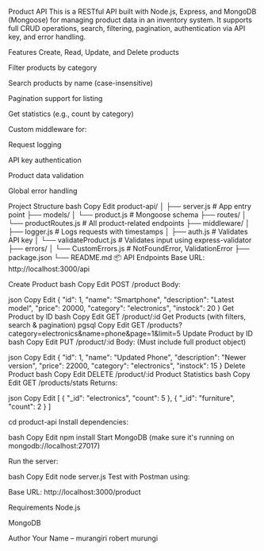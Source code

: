Product API
This is a RESTful API built with Node.js, Express, and MongoDB (Mongoose) for managing product data in an inventory system. It supports full CRUD operations, search, filtering, pagination, authentication via API key, and error handling.

 Features
Create, Read, Update, and Delete products

Filter products by category

Search products by name (case-insensitive)

Pagination support for listing

Get statistics (e.g., count by category)

Custom middleware for:

Request logging

API key authentication

Product data validation

Global error handling

 Project Structure
bash
Copy
Edit
product-api/
│
├── server.js                  # App entry point
├── models/
│   └── product.js             # Mongoose schema
├── routes/
│   └── productRoutes.js       # All product-related endpoints
├── middleware/
│   ├── logger.js              # Logs requests with timestamps
│   ├── auth.js                # Validates API key
│   └── validateProduct.js     # Validates input using express-validator
├── errors/
│   └── CustomErrors.js        # NotFoundError, ValidationError
├── package.json
└── README.md
📦 API Endpoints
Base URL: http://localhost:3000/api


 Create Product
bash
Copy
Edit
POST /product
Body:

json
Copy
Edit
{
  "id": 1,
  "name": "Smartphone",
  "description": "Latest model",
  "price": 20000,
  "category": "electronics",
  "instock": 20
}
Get Product by ID
bash
Copy
Edit
GET /product/:id
Get Products (with filters, search & pagination)
pgsql
Copy
Edit
GET /products?category=electronics&name=phone&page=1&limit=5
Update Product by ID
bash
Copy
Edit
PUT /product/:id
Body: (Must include full product object)

json
Copy
Edit
{
  "id": 1,
  "name": "Updated Phone",
  "description": "Newer version",
  "price": 22000,
  "category": "electronics",
  "instock": 15
}
 Delete Product
bash
Copy
Edit
DELETE /product/:id
Product Statistics
bash
Copy
Edit
GET /products/stats
Returns:

json
Copy
Edit
[
  { "_id": "electronics", "count": 5 },
  { "_id": "furniture", "count": 2 }
]

cd product-api
Install dependencies:

bash
Copy
Edit
npm install
Start MongoDB (make sure it's running on mongodb://localhost:27017)

Run the server:

bash
Copy
Edit
node server.js
Test with Postman using:

Base URL: http://localhost:3000/product



 Requirements
Node.js

MongoDB

Author
Your Name – murangiri robert murungi

